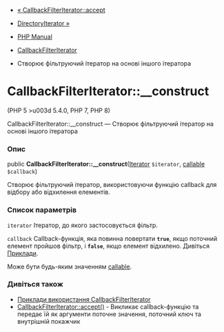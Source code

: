 - [«
CallbackFilterIterator::accept](callbackfilteriterator.accept.md)
- [DirectoryIterator »](class.directoryiterator.md)

- [PHP Manual](index.md)
- [CallbackFilterIterator](class.callbackfilteriterator.md)
- Створює фільтруючий ітератор на основі іншого ітератора

# CallbackFilterIterator::\_\_construct

(PHP 5 \>u003d 5.4.0, PHP 7, PHP 8)

CallbackFilterIterator::\_\_construct — Створює фільтруючий ітератор на
основі іншого ітератора

### Опис

public
**CallbackFilterIterator::\_\_construct**([Iterator](class.iterator.md)
`$iterator`, [callable](language.types.callable.md) `$callback`)

Створює фільтруючий ітератор, використовуючи функцію callback для відбору
або відхилення елементів.

### Список параметрів

`iterator`
Ітератор, до якого застосовується фільтр.

`callback`
Callback-функція, яка повинна повертати **`true`**, якщо поточний
елемент пройшов фільтр, і **`false`**, якщо елемент відхилено. Дивіться
[Приклади](class.callbackfilteriterator.md#callbackfilteriterator.examples).

Може бути будь-яким значенням [callable](language.types.callable.md).

### Дивіться також

- [Приклади використання
CallbackFilterIterator](class.callbackfilteriterator.md#callbackfilteriterator.examples)
- [CallbackFilterIterator::accept()](callbackfilteriterator.accept.md) -
Викликає callback-функцію та передає їй як аргументи
поточне значення, поточний ключ та внутрішній покажчик
